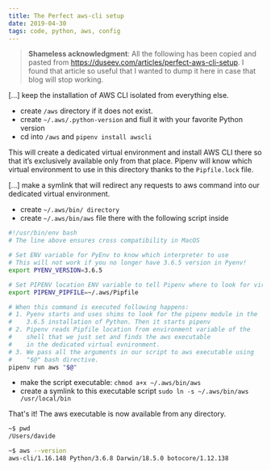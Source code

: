 ```yaml
---
title: The Perfect aws-cli setup
date: 2019-04-30
tags: code, python, aws, config
---
```


> **Shameless acknowledgment**: All the following has been copied and pasted from https://duseev.com/articles/perfect-aws-cli-setup.
> I found that article so useful that I wanted to dump it here in case that blog will stop working.

[...] keep the installation of AWS CLI isolated from everything else.

- create `/aws` directory if it does not exist.
- create `~/.aws/.python-version` and fiull it with your favorite Python version
- cd into `/aws` and `pipenv install awscli`

This will create a dedicated virtual environment and install AWS CLI there so that it’s exclusively available only from that place.
Pipenv will know which virtual environment to use in this directory thanks to the `Pipfile.lock` file.

[...] make a symlink that will redirect any requests to aws command into our dedicated virtual environment.

- create `~/.aws/bin/ directory`
- create `~/.aws/bin/aws` file there with the following script inside

```bash
#!/usr/bin/env bash
# The line above ensures cross compatibility in MacOS

# Set ENV variable for PyEnv to know which interpreter to use
# This will not work if you no longer have 3.6.5 version in Pyenv!
export PYENV_VERSION=3.6.5

# Set PIPENV location ENV variable to tell Pipenv where to look for virtual environment.
export PIPENV_PIPFILE=~/.aws/Pipfile

# When this command is executed following happens:
# 1. Pyenv starts and uses shims to look for the pipenv module in the
#    3.6.5 installation of Python. Then it starts pipenv
# 2. Pipenv reads Pipfile location from environment variable of the
#    shell that we just set and finds the aws executable
#    in the dedicated virtual evnironment.
# 3. We pass all the arguments in our script to aws executable using
#    "$@" bash directive.
pipenv run aws "$@"
```

- make the script executable: `chmod a+x ~/.aws/bin/aws`
- create a symlink to this executable script `sudo ln -s ~/.aws/bin/aws /usr/local/bin`

That's it! The aws executable is now available from any directory.

```bash
~$ pwd
/Users/davide

~$ aws --version
aws-cli/1.16.148 Python/3.6.8 Darwin/18.5.0 botocore/1.12.138
```